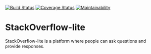 [![Build Status](https://travis-ci.org/ogambakerubo/StackOverflow-lite.svg?branch=develop)](https://travis-ci.org/ogambakerubo/StackOverflow-lite) [![Coverage Status](https://coveralls.io/repos/github/ogambakerubo/StackOverflow-lite/badge.svg?branch=develop)](https://coveralls.io/github/ogambakerubo/StackOverflow-lite?branch=develop) [![Maintainability](https://api.codeclimate.com/v1/badges/ac6a5ed0304a559bf091/maintainability)](https://codeclimate.com/github/ogambakerubo/StackOverflow-lite/maintainability)
# StackOverflow-lite
StackOverflow-lite​ is a platform where people can ask questions and provide responses.
